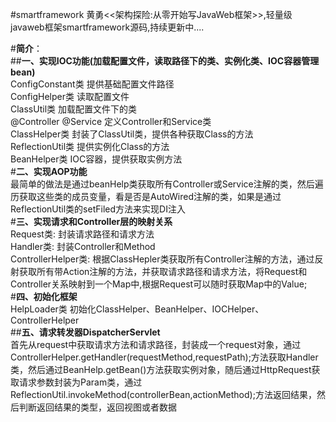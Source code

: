 
#smartframework
黄勇<<架构探险:从零开始写JavaWeb框架>>,轻量级javaweb框架smartframework源码,持续更新中....  

#**简介**：  
##**一、实现IOC功能(加载配置文件，读取路径下的类、实例化类、IOC容器管理bean)**  
ConfigConstant类 提供基础配置文件路径  
ConfigHelper类 读取配置文件  
ClassUtil类 加载配置文件下的类  
@Controller @Service 定义Controller和Service类  
ClassHelper类 封装了ClassUtil类，提供各种获取Class的方法  
ReflectionUtil类 提供实例化Class的方法  
BeanHelper类 IOC容器，提供获取实例方法    
#**二、实现AOP功能**  
最简单的做法是通过beanHelp类获取所有Controller或Service注解的类，然后遍历获取这些类的成员变量，看是否是AutoWired注解的类，如果是通过ReflectionUtil类的setFiled方法来实现DI注入  
#**三、实现请求和Controller层的映射关系**  
Request类: 封装请求路径和请求方法  
Handler类: 封装Controller和Method  
ControllerHelper类: 根据ClassHepler类获取所有Controller注解的方法，通过反射获取所有带Action注解的方法，并获取请求路径和请求方法，将Request和Controller关系映射到一个Map中,根据Request可以随时获取Map中的Value;    
#**四、初始化框架**  
HelpLoader类 初始化ClassHelper、BeanHelper、IOCHelper、ControllerHelper    
##**五、请求转发器DispatcherServlet**   
首先从request中获取请求方法和请求路径，封装成一个request对象，通过ControllerHelper.getHandler(requestMethod,requestPath);方法获取Handler类，然后通过BeanHelp.getBean()方法获取实例对象，随后通过HttpRequest获取请求参数封装为Param类，通过ReflectionUtil.invokeMethod(controllerBean,actionMethod);方法返回结果，然后判断返回结果的类型，返回视图或者数据

